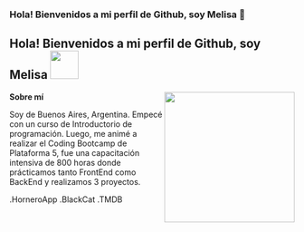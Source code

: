 ### Hola! Bienvenidos a mi perfil de Github, soy Melisa 👋

<h2> Hola! Bienvenidos a mi perfil de Github, soy Melisa <img src="https://media.giphy.com/media/mGcNjsfWAjY5AEZNw6/giphy.gif" width="50"></h2>
<img align='right' src="https://media.giphy.com/media/ieyl9zmCjO4b4t6qoY/giphy.gif" width="230">

**Sobre mí**

Soy de Buenos Aires, Argentina. Empecé con un curso de Introductorio de programación. Luego, me animé a realizar el Coding Bootcamp de Plataforma 5, fue una capacitación intensiva de 800 horas donde prácticamos tanto FrontEnd como BackEnd y realizamos 3 proyectos.

.HorneroApp
.BlackCat
.TMDB
